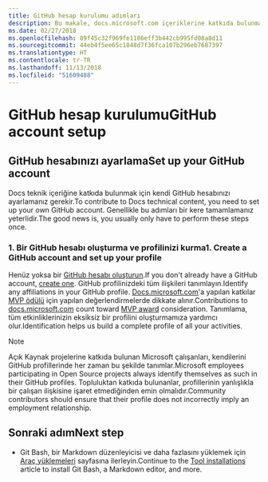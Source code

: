 ```yaml
---
title: GitHub hesap kurulumu adımları
description: Bu makale, docs.microsoft.com içeriklerine katkıda bulunmak için gereken GitHub hesaplarını ayarlama işleminde size yol gösterir.
ms.date: 02/27/2018
ms.openlocfilehash: 89f45c32f969fe1186eff3b442cb995fd08a8d11
ms.sourcegitcommit: 44eb4f5ee65c1848d7f36fca107b296eb7687397
ms.translationtype: HT
ms.contentlocale: tr-TR
ms.lasthandoff: 11/13/2018
ms.locfileid: "51609488"
---
```

# <a name="github-account-setup"></a><span data-ttu-id="c2fed-103">GitHub hesap kurulumu</span><span class="sxs-lookup"><span data-stu-id="c2fed-103">GitHub account setup</span></span>

## <a name="set-up-your-github-account"></a><span data-ttu-id="c2fed-104">GitHub hesabınızı ayarlama</span><span class="sxs-lookup"><span data-stu-id="c2fed-104">Set up your GitHub account</span></span>

<span data-ttu-id="c2fed-105">Docs teknik içeriğine katkıda bulunmak için kendi GitHub hesabınızı ayarlamanız gerekir.</span><span class="sxs-lookup"><span data-stu-id="c2fed-105">To contribute to Docs technical content, you need to set up your own GitHub account.</span></span> <span data-ttu-id="c2fed-106">Genellikle bu adımları bir kere tamamlamanız yeterlidir.</span><span class="sxs-lookup"><span data-stu-id="c2fed-106">The good news is, you usually only have to perform these steps once.</span></span>

### <a name="1-create-a-github-account-and-set-up-your-profile"></a><span data-ttu-id="c2fed-107">1. Bir GitHub hesabı oluşturma ve profilinizi kurma</span><span class="sxs-lookup"><span data-stu-id="c2fed-107">1. Create a GitHub account and set up your profile</span></span>

<span data-ttu-id="c2fed-108">Henüz yoksa bir [GitHub hesabı oluşturun](https://github.com/join).</span><span class="sxs-lookup"><span data-stu-id="c2fed-108">If you don't already have a GitHub account, [create one](https://github.com/join).</span></span> <span data-ttu-id="c2fed-109">GitHub profilinizdeki tüm ilişkileri tanımlayın.</span><span class="sxs-lookup"><span data-stu-id="c2fed-109">Identify any affiliations in your GitHub profile.</span></span> <span data-ttu-id="c2fed-110">[Docs.microsoft.com](https://docs.microsoft.com)'a yapılan katkılar [MVP ödülü](https://mvp.microsoft.com) için yapılan değerlendirmelerde dikkate alınır.</span><span class="sxs-lookup"><span data-stu-id="c2fed-110">Contributions to [docs.microsoft.com](https://docs.microsoft.com) count toward [MVP award](https://mvp.microsoft.com) consideration.</span></span> <span data-ttu-id="c2fed-111">Tanımlama, tüm etkinliklerinizin eksiksiz bir profilini oluşturmamıza yardımcı olur.</span><span class="sxs-lookup"><span data-stu-id="c2fed-111">Identification helps us build a complete profile of all your activities.</span></span>

>[!NOTE]
> <span data-ttu-id="c2fed-112">Açık Kaynak projelerine katkıda bulunan Microsoft çalışanları, kendilerini GitHub profillerinde her zaman bu şekilde tanımlar.</span><span class="sxs-lookup"><span data-stu-id="c2fed-112">Microsoft employees participating in Open Source projects always identify themselves as such in their GitHub profiles.</span></span> <span data-ttu-id="c2fed-113">Topluluktan katkıda bulunanlar, profillerinin yanlışlıkla bir çalışan ilişkisine işaret etmediğinden emin olmalıdır.</span><span class="sxs-lookup"><span data-stu-id="c2fed-113">Community contributors should ensure that their profile does not incorrectly imply an employment relationship.</span></span>

## <a name="next-step"></a><span data-ttu-id="c2fed-114">Sonraki adım</span><span class="sxs-lookup"><span data-stu-id="c2fed-114">Next step</span></span>

* <span data-ttu-id="c2fed-115">Git Bash, bir Markdown düzenleyicisi ve daha fazlasını yüklemek için [Araç yüklemeleri](get-started-setup-tools.md) sayfasına ilerleyin.</span><span class="sxs-lookup"><span data-stu-id="c2fed-115">Continue to the [Tool installations](get-started-setup-tools.md) article to install Git Bash, a Markdown editor, and more.</span></span>
